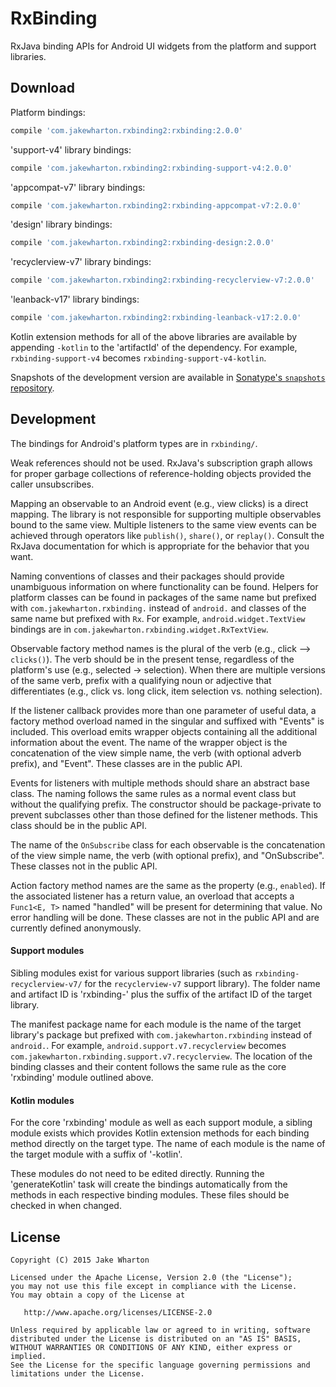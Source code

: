 RxBinding
=========

RxJava binding APIs for Android UI widgets from the platform and support libraries.



Download
--------

Platform bindings:
```groovy
compile 'com.jakewharton.rxbinding2:rxbinding:2.0.0'
```

'support-v4' library bindings:
```groovy
compile 'com.jakewharton.rxbinding2:rxbinding-support-v4:2.0.0'
```

'appcompat-v7' library bindings:
```groovy
compile 'com.jakewharton.rxbinding2:rxbinding-appcompat-v7:2.0.0'
```

'design' library bindings:
```groovy
compile 'com.jakewharton.rxbinding2:rxbinding-design:2.0.0'
```

'recyclerview-v7' library bindings:
```groovy
compile 'com.jakewharton.rxbinding2:rxbinding-recyclerview-v7:2.0.0'
```

'leanback-v17' library bindings:
```groovy
compile 'com.jakewharton.rxbinding2:rxbinding-leanback-v17:2.0.0'
```

Kotlin extension methods for all of the above libraries are available by appending `-kotlin` to the
'artifactId' of the dependency. For example, `rxbinding-support-v4` becomes
`rxbinding-support-v4-kotlin`.

Snapshots of the development version are available in [Sonatype's `snapshots` repository][snap].



Development
-----------

The bindings for Android's platform types are in `rxbinding/`.

Weak references should not be used. RxJava's subscription graph allows for proper garbage
collections of reference-holding objects provided the caller unsubscribes.

Mapping an observable to an Android event (e.g., view clicks) is a direct mapping. The
library is not responsible for supporting multiple observables bound to the same view.
Multiple listeners to the same view events can be achieved through operators like `publish()`,
`share()`, or `replay()`. Consult the RxJava documentation for which is appropriate for the
behavior that you want.

Naming conventions of classes and their packages should provide unambiguous information
on where functionality can be found. Helpers for platform classes can be found in packages
of the same name but prefixed with `com.jakewharton.rxbinding.` instead of `android.` and
classes of the same name but prefixed with `Rx`. For example, `android.widget.TextView` bindings
are in `com.jakewharton.rxbinding.widget.RxTextView`.

Observable factory method names is the plural of the verb (e.g., click --> `clicks()`). The verb
should be in the present tense, regardless of the platform's use (e.g., selected -> selection).
When there are multiple versions of the same verb, prefix with a qualifying noun or adjective that
differentiates (e.g., click vs. long click, item selection vs. nothing selection).

If the listener callback provides more than one parameter of useful data, a factory method overload
named in the singular and suffixed with "Events" is included. This overload emits wrapper objects
containing all the additional information about the event. The name of the wrapper object is the
concatenation of the view simple name, the verb (with optional adverb prefix), and "Event". These
classes are in the public API.

Events for listeners with multiple methods should share an abstract base class. The naming follows
the same rules as a normal event class but without the qualifying prefix. The constructor should
be package-private to prevent subclasses other than those defined for the listener methods. This
class should be in the public API.

The name of the `OnSubscribe` class for each observable is the concatenation of the view simple
name, the verb (with optional prefix), and "OnSubscribe". These classes not in the public API.

Action factory method names are the same as the property (e.g., `enabled`). If the associated
listener has a return value, an overload that accepts a `Func1<E, T>` named "handled" will be
present for determining that value. No error handling will be done. These classes are not in the
public API and are currently defined anonymously.


#### Support modules

Sibling modules exist for various support libraries (such as `rxbinding-recyclerview-v7/` for the
`recyclerview-v7` support library). The folder name and artifact ID is 'rxbinding-' plus the suffix
of the artifact ID of the target library.

The manifest package name for each module is the name of the target library's package but prefixed
with `com.jakewharton.rxbinding` instead of `android.`. For example,
`android.support.v7.recyclerview` becomes `com.jakewharton.rxbinding.support.v7.recyclerview`.
The location of the binding classes and their content follows the same rule as the core 'rxbinding'
module outlined above.


#### Kotlin modules

For the core 'rxbinding' module as well as each support module, a sibling module exists which
provides Kotlin extension methods for each binding method directly on the target type. The name
of each module is the name of the target module with a suffix of '-kotlin'.

These modules do not need to be edited directly. Running the 'generateKotlin' task will create
the bindings automatically from the methods in each respective binding modules. These files should
be checked in when changed.



License
-------

    Copyright (C) 2015 Jake Wharton

    Licensed under the Apache License, Version 2.0 (the "License");
    you may not use this file except in compliance with the License.
    You may obtain a copy of the License at

       http://www.apache.org/licenses/LICENSE-2.0

    Unless required by applicable law or agreed to in writing, software
    distributed under the License is distributed on an "AS IS" BASIS,
    WITHOUT WARRANTIES OR CONDITIONS OF ANY KIND, either express or implied.
    See the License for the specific language governing permissions and
    limitations under the License.





 [snap]: https://oss.sonatype.org/content/repositories/snapshots/
